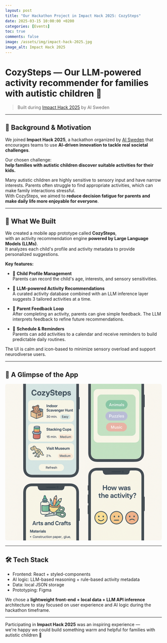 ```yaml
---
layout: post
title: "Our Hackathon Project in Impact Hack 2025: CozySteps"
date: 2025-03-15 10:00:00 +0200
categories: [Events]
toc: true
comments: false
image: /assets/img/impact-hack-2025.jpg
image_alt: Impact Hack 2025
---
```


# CozySteps — Our LLM-powered activity recommender for families with autistic children 🧩

> Built during [Impact Hack 2025](https://www.ai.se/sv/sektorsinitiativ/kommuner-och-civilsamhalle/ai-impact/impact-hack-2025) by AI Sweden

---

## 🧠 Background & Motivation

We joined **Impact Hack 2025**, a hackathon organized by [AI Sweden](https://www.ai.se/sv) that encourages teams to use **AI-driven innovation to tackle real societal challenges**.

Our chosen challenge:  
**help families with autistic children discover suitable activities for their kids.**

Many autistic children are highly sensitive to sensory input and have narrow interests. Parents often struggle to find appropriate activities, which can make family interactions stressful.  
With CozySteps, we aimed to **reduce decision fatigue for parents and make daily life more enjoyable for everyone**.

---

## 🤖 What We Built

We created a mobile app prototype called **CozySteps**,  
with an activity recommendation engine **powered by Large Language Models (LLMs)**.  
It analyzes each child's profile and activity metadata to provide personalized suggestions.

**Key features:**

- 🧒 **Child Profile Management**  
  Parents can record the child's age, interests, and sensory sensitivities.

- 🎯 **LLM-powered Activity Recommendations**  
  A curated activity database combined with an LLM inference layer suggests 3 tailored activities at a time.

- 💬 **Parent Feedback Loop**  
  After completing an activity, parents can give simple feedback. The LLM interprets feedback to refine future recommendations.

- 📅 **Schedule & Reminders**  
  Parents can add activities to a calendar and receive reminders to build predictable daily routines.

The UI is calm and icon-based to minimize sensory overload and support neurodiverse users.

---

## 📸 A Glimpse of the App

<img src="/assets/img/impact-hack-2025-app.png" alt="CozySteps app interface" style="max-width: 100%; height: auto; border-radius: 6px;" />

---

## 🛠 Tech Stack

- Frontend: React + styled-components  
- AI logic: LLM-based reasoning + rule-based activity metadata  
- Data: local JSON storage  
- Prototyping: Figma  

We chose a **lightweight front-end + local data + LLM API inference** architecture to stay focused on user experience and AI logic during the hackathon timeframe.

---

Participating in **Impact Hack 2025** was an inspiring experience —  
we're happy we could build something warm and helpful for families with autistic children 🌈
